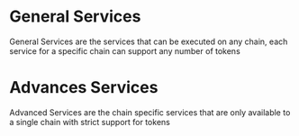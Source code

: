 # General Services
General Services are the services that can be executed on any chain, each service for a specific chain can support any number of tokens

# Advances Services
Advanced Services are the chain specific services that are only available to a single chain with strict support for tokens